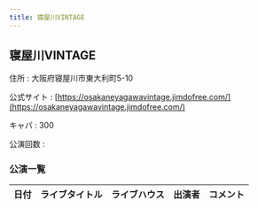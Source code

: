```yaml
---
title: 寝屋川VINTAGE
---
```

## 寝屋川VINTAGE


住所
:    大阪府寝屋川市東大利町5-10

公式サイト
:    [https://osakaneyagawavintage.jimdofree.com/](https://osakaneyagawavintage.jimdofree.com/)

キャパ
:    300

公演回数
: 


### 公演一覧

|日付|ライブタイトル|ライブハウス|出演者|コメント|
|---|------------|----------|-----|------|
